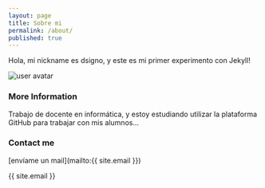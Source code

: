 ```yaml
---
layout: page
title: Sobre mi
permalink: /about/
published: true
---
```


Hola, mi nickname es dsigno, y este es mi primer experimento con Jekyll!



![user avatar](https://avatars0.githubusercontent.com/u/19828526?s=460&v=4)

### More Information

Trabajo de docente en informática, y estoy estudiando utilizar la plataforma GitHub para trabajar con mis alumnos...

### Contact me

[envíame un mail](mailto:{{ site.email }})

{{ site.email }}
